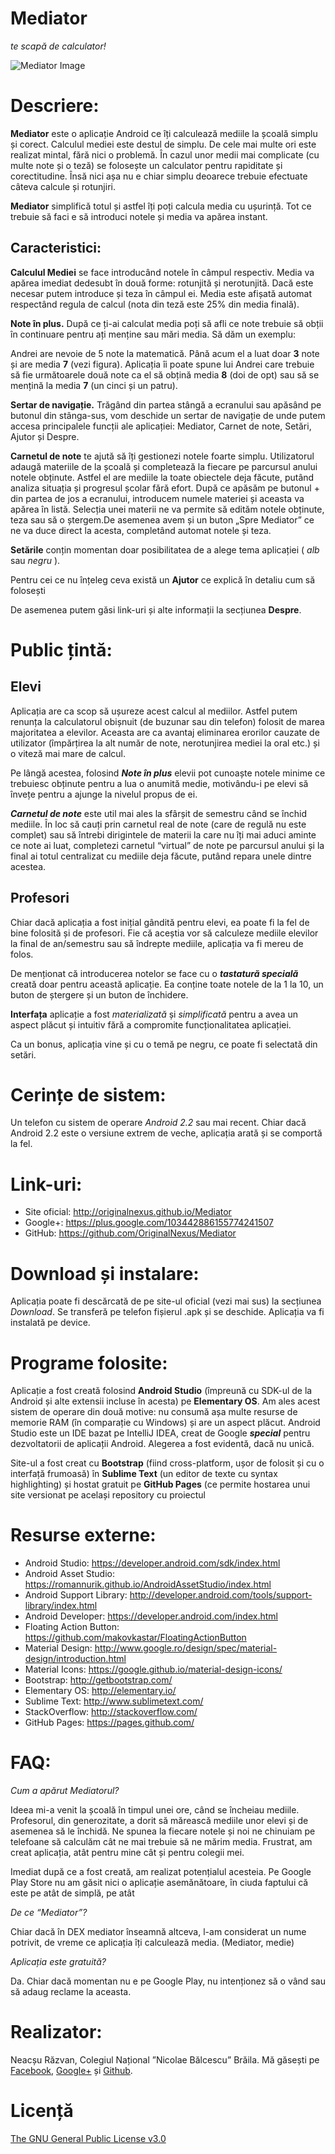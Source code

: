 Mediator
===

*te scapă de calculator!*

![Mediator Image](http://originalnexus.github.io/Mediator/images/app_main_view.png)

# Descriere:

**Mediator** este o aplicație Android ce îți calculează mediile la școală simplu și corect. Calculul mediei este destul de simplu. De cele mai multe ori este realizat mintal, fără nici o problemă. În cazul unor medii mai complicate (cu multe note și o teză) se folosește un calculator pentru rapiditate și corectitudine. Însă nici așa nu e chiar simplu deoarece trebuie efectuate câteva calcule și rotunjiri.

**Mediator** simplifică totul și astfel îți poți calcula media cu ușurință. Tot ce trebuie să faci e să introduci notele și media va apărea instant.

## Caracteristici:

**Calculul Mediei** se face introducând notele în câmpul respectiv. Media va apărea imediat dedesubt în două forme: rotunjită și nerotunjită. Dacă este necesar putem introduce și teza în câmpul ei. Media este afișată automat respectând regula de calcul (nota din teză este 25% din media finală).

**Note în plus.** După ce ți-ai calculat media poți să afli ce note trebuie să obții în continuare pentru ați menține sau mări media. Să dăm un exemplu:

Andrei are nevoie de 5 note la matematică. Până acum el a luat doar **3** note și are media **7** (vezi figura). Aplicația îi poate spune lui Andrei care trebuie să fie următoarele două note ca el să obțină media **8** (doi de opt) sau să se mențină la media **7** (un cinci și un patru).

**Sertar de navigație.** Trăgând din partea stângă a ecranului sau apăsând pe butonul din stânga-sus, vom deschide un sertar de navigație de unde putem accesa principalele funcții ale aplicației: Mediator, Carnet de note, Setări, Ajutor și Despre.

**Carnetul de note** te ajută să îți gestionezi notele foarte simplu. Utilizatorul adaugă materiile de la școală și completează la fiecare pe parcursul anului notele obținute. Astfel el are mediile la toate obiectele deja făcute, putând analiza situația și progresul școlar fără efort. După ce apăsăm pe butonul + din partea de jos a ecranului, introducem numele materiei și aceasta va apărea în listă. Selecția unei materii ne va permite să edităm notele obținute, teza sau să o ștergem.De asemenea avem și un buton „Spre Mediator” ce ne va duce direct la acesta, completând automat notele și teza.

**Setările** conțin momentan doar posibilitatea de a alege tema aplicației ( *alb* sau *negru* ).

Pentru cei ce nu înțeleg ceva există un **Ajutor** ce explică în detaliu cum să folosești

De asemenea putem găsi link-uri și alte informații la secțiunea **Despre**.

# Public țintă:

## Elevi

Aplicația are ca scop să ușureze acest calcul al mediilor. Astfel putem renunța la calculatorul obișnuit (de buzunar sau din telefon) folosit de marea majoritatea a elevilor. Aceasta are ca avantaj eliminarea erorilor cauzate de utilizator (împărțirea la alt număr de note, nerotunjirea mediei la oral etc.) și o viteză mai mare de calcul.

Pe lângă acestea, folosind **_Note în plus_** elevii pot cunoaște notele minime ce trebuiesc obținute pentru a lua o anumită medie, motivându-i pe elevi să învețe pentru a ajunge la nivelul propus de ei.

**_Carnetul de note_** este util mai ales la sfârșit de semestru când se închid mediile. În loc să cauți prin carnetul real de note (care de regulă nu este complet) sau să întrebi dirigintele de materii la care nu îți mai aduci aminte ce note ai luat, completezi carnetul “virtual” de note pe parcursul anului și la final ai totul centralizat cu mediile deja făcute, putând repara unele dintre acestea.

## Profesori

Chiar dacă aplicația a fost inițial gândită pentru elevi, ea poate fi la fel de bine folosită și de profesori. Fie că aceștia vor să calculeze mediile elevilor la final de an/semestru sau să îndrepte mediile, aplicația va fi mereu de folos.

De menționat că introducerea notelor se face cu o **_tastatură specială_** creată doar pentru această aplicație. Ea conține toate notele de la 1 la 10, un buton de ștergere și un buton de închidere.

**Interfața** aplicație a fost _materializată_ și _simplificată_ pentru a avea un aspect plăcut și intuitiv fără a compromite funcționalitatea aplicației.

Ca un bonus, aplicația vine și cu o temă pe negru, ce poate fi selectată din setări.

# Cerințe de sistem:

Un telefon cu sistem de operare *Android 2.2* sau mai recent. Chiar dacă Android 2.2 este o versiune extrem de veche, aplicația arată și se comportă la fel.

# Link-uri:

- Site oficial: http://originalnexus.github.io/Mediator
- Google+: https://plus.google.com/103442886155774241507
- GitHub: https://github.com/OriginalNexus/Mediator

# Download și instalare:

Aplicația poate fi descărcată de pe site-ul oficial (vezi mai sus) la secțiunea _Download_. Se transferă pe telefon fișierul .apk și se deschide. Aplicația va fi instalată pe device.

# Programe folosite:

Aplicație a fost creată folosind **Android Studio** (împreună cu SDK-ul de la Android și alte extensii incluse în acesta) pe **Elementary OS**. Am ales acest sistem de operare din două motive: nu consumă așa multe resurse de memorie RAM (în comparație cu Windows) și are un aspect plăcut. Android Studio este un IDE bazat pe IntelliJ IDEA, creat de Google **_special_** pentru dezvoltatorii de aplicații Android. Alegerea a fost evidentă, dacă nu unică.

Site-ul a fost creat cu **Bootstrap** (fiind cross-platform, ușor de folosit și cu o interfață frumoasă) în **Sublime Text** (un editor de texte cu syntax highlighting) și hostat gratuit pe **GitHub Pages** (ce permite hostarea unui site versionat pe același repository cu proiectul

# Resurse externe:

- Android Studio: https://developer.android.com/sdk/index.html
- Android Asset Studio: https://romannurik.github.io/AndroidAssetStudio/index.html
- Android Support Library: http://developer.android.com/tools/support-library/index.html
- Android Developer: https://developer.android.com/index.html
- Floating Action Button: https://github.com/makovkastar/FloatingActionButton
- Material Design: http://www.google.ro/design/spec/material-design/introduction.html
- Material Icons: https://google.github.io/material-design-icons/
- Bootstrap: http://getbootstrap.com/
- Elementary OS: http://elementary.io/
- Sublime Text: http://www.sublimetext.com/
- StackOverflow: http://stackoverflow.com/
- GitHub Pages: https://pages.github.com/

# FAQ:

_Cum a apărut Mediatorul?_

Ideea mi-a venit la școală în timpul unei ore, când se încheiau mediile. Profesorul, din generozitate, a dorit să mărească mediile unor elevi și de asemenea să le închidă. Ne spunea la fiecare notele și noi ne chinuiam pe telefoane să calculăm cât ne mai trebuie să ne mărim media. Frustrat, am creat aplicația, atât pentru mine cât și pentru colegii mei.

Imediat după ce a fost creată, am realizat potențialul acesteia. Pe Google Play Store nu am găsit nici o aplicație asemănătoare, în ciuda faptului că este pe atât de simplă, pe atât

_De ce “Mediator”?_

Chiar dacă în DEX mediator înseamnă altceva, l-am considerat un nume potrivit, de vreme ce aplicația îți calculează media. (Mediator, medie)

_Aplicația este gratuită?_

Da. Chiar dacă momentan nu e pe Google Play, nu intenționez să o vând sau să adaug reclame la aceasta.

# Realizator:

Neacșu Răzvan, Colegiul Național ”Nicolae Bălcescu” Brăila. Mă găsești pe [Facebook](https://www.facebook.com/neacsu.razvan.75), [Google+](https://plus.google.com/114989395056130155654) și [Github](https://github.com/OriginalNexus).

# Licență

[The GNU General Public License v3.0](https://github.com/OriginalNexus/Mediator/blob/master/LICENSE)
